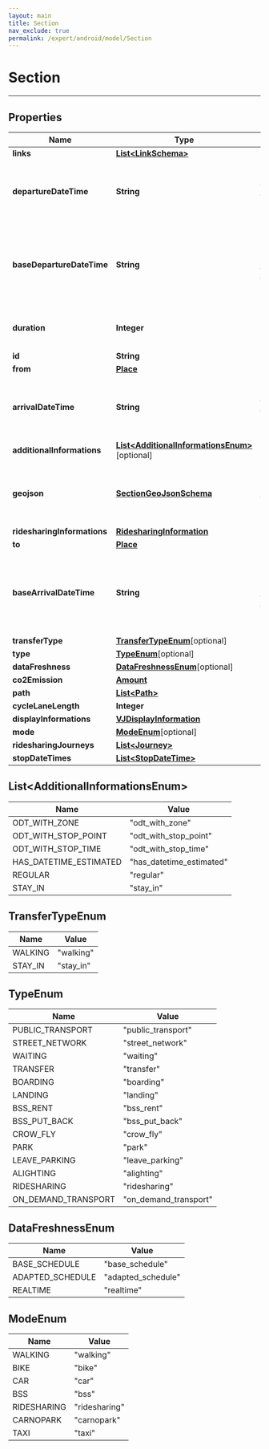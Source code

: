 ```yaml
---
layout: main
title: Section
nav_exclude: true
permalink: /expert/android/model/Section
---
```


# Section

---

## Properties

Name | Type | Note
---- | ---- | ----
**links** | [**List&lt;LinkSchema&gt;**](LinkSchema.md) | 
**departureDateTime** | **String** | Departure date and time of the section [optional] 
**baseDepartureDateTime** | **String** | Base-schedule departure date and time of the section [optional] 
**duration** | **Integer** | Duration of the section (seconds) 
**id** | **String** | 
**from** | [**Place**](Place.md) | [optional] 
**arrivalDateTime** | **String** | Arrival date and time of the section [optional] 
**additionalInformations** | [**List&lt;AdditionalInformationsEnum&gt;**](#List&lt;AdditionalInformationsEnum&gt;)[optional] 
**geojson** | [**SectionGeoJsonSchema**](SectionGeoJsonSchema.md) | GeoJSON of the shape of the section [optional] 
**ridesharingInformations** | [**RidesharingInformation**](RidesharingInformation.md) | [optional] 
**to** | [**Place**](Place.md) | [optional] 
**baseArrivalDateTime** | **String** | Base-schedule arrival date and time of the section [optional] 
**transferType** | [**TransferTypeEnum**](#TransferTypeEnum)[optional] 
**type** | [**TypeEnum**](#TypeEnum)[optional] 
**dataFreshness** | [**DataFreshnessEnum**](#DataFreshnessEnum)[optional] 
**co2Emission** | [**Amount**](Amount.md) | 
**path** | [**List&lt;Path&gt;**](Path.md) | [optional] 
**cycleLaneLength** | **Integer** | [optional] 
**displayInformations** | [**VJDisplayInformation**](VJDisplayInformation.md) | [optional] 
**mode** | [**ModeEnum**](#ModeEnum)[optional] 
**ridesharingJourneys** | [**List&lt;Journey&gt;**](Journey.md) | [optional] 
**stopDateTimes** | [**List&lt;StopDateTime&gt;**](StopDateTime.md) | [optional] 

## List&lt;AdditionalInformationsEnum&gt;
Name | Value
---- | -----
ODT_WITH_ZONE | &quot;odt_with_zone&quot;
ODT_WITH_STOP_POINT | &quot;odt_with_stop_point&quot;
ODT_WITH_STOP_TIME | &quot;odt_with_stop_time&quot;
HAS_DATETIME_ESTIMATED | &quot;has_datetime_estimated&quot;
REGULAR | &quot;regular&quot;
STAY_IN | &quot;stay_in&quot;

## TransferTypeEnum
Name | Value
---- | -----
WALKING | &quot;walking&quot;
STAY_IN | &quot;stay_in&quot;

## TypeEnum
Name | Value
---- | -----
PUBLIC_TRANSPORT | &quot;public_transport&quot;
STREET_NETWORK | &quot;street_network&quot;
WAITING | &quot;waiting&quot;
TRANSFER | &quot;transfer&quot;
BOARDING | &quot;boarding&quot;
LANDING | &quot;landing&quot;
BSS_RENT | &quot;bss_rent&quot;
BSS_PUT_BACK | &quot;bss_put_back&quot;
CROW_FLY | &quot;crow_fly&quot;
PARK | &quot;park&quot;
LEAVE_PARKING | &quot;leave_parking&quot;
ALIGHTING | &quot;alighting&quot;
RIDESHARING | &quot;ridesharing&quot;
ON_DEMAND_TRANSPORT | &quot;on_demand_transport&quot;

## DataFreshnessEnum
Name | Value
---- | -----
BASE_SCHEDULE | &quot;base_schedule&quot;
ADAPTED_SCHEDULE | &quot;adapted_schedule&quot;
REALTIME | &quot;realtime&quot;

## ModeEnum
Name | Value
---- | -----
WALKING | &quot;walking&quot;
BIKE | &quot;bike&quot;
CAR | &quot;car&quot;
BSS | &quot;bss&quot;
RIDESHARING | &quot;ridesharing&quot;
CARNOPARK | &quot;carnopark&quot;
TAXI | &quot;taxi&quot;

